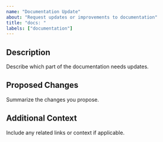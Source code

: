 ```yaml
---
name: "Documentation Update"
about: "Request updates or improvements to documentation"
title: "docs: "
labels: ["documentation"]
---
```


## Description

Describe which part of the documentation needs updates.

## Proposed Changes

Summarize the changes you propose.

## Additional Context

Include any related links or context if applicable.
